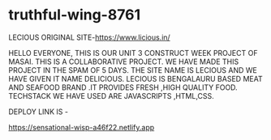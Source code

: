 # truthful-wing-8761
LECIOUS ORIGINAL SITE-https://www.licious.in/


HELLO EVERYONE,
THIS IS OUR UNIT 3 CONSTRUCT WEEK PROJECT OF MASAI. THIS IS A COLLABORATIVE PROJECT. WE HAVE MADE THIS PROJECT IN THE SPAM OF 5 DAYS. THE SITE NAME IS LECIOUS AND WE HAVE GIVEN IT NAME DELICIOUS. LECIOUS IS BENGALAURU BASED MEAT AND SEAFOOD BRAND .IT PROVIDES FRESH ,HIGH QUALITY FOOD. TECHSTACK WE HAVE USED ARE JAVASCRIPTS ,HTML,CSS.

DEPLOY LINK IS -

https://sensational-wisp-a46f22.netlify.app

